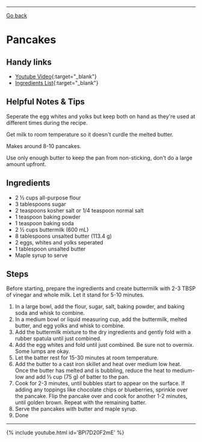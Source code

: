 ---
[Go back](/recipe_book/)

# Pancakes

## Handy links

- [Youtube Video](https://www.youtube.com/watch?v=BPl7D20F2mE){:target="_blank"}
- [Ingredients List](https://www.buzzfeed.com/marietelling/best-pancake-recipe?utm_term=.qq9nV53Yx#.jbXw618Yd){:target="_blank"}

## Helpful Notes & Tips

Seperate the egg whites and yolks but keep both on hand as they're used at different times during the recipe.

Get milk to room temperature so it doesn't curdle the melted butter.

Makes around 8-10 pancakes.

Use only enough butter to keep the pan from non-sticking, don't do a large amount upfront.

## Ingredients

- 2 ½ cups all-purpose flour
- 3 tablespoons sugar
- 2 teaspoons kosher salt or 1/4 teaspoon normal salt
- 1 teaspoon baking powder
- 1 teaspoon baking soda
- 2 ½ cups buttermilk (600 mL)
- 8 tablespoons unsalted butter (113.4 g)
- 2 eggs, whites and yolks seperated
- 1 tablespoon unsalted butter
- Maple syrup to serve

## Steps

Before starting, prepare the ingredients and create buttermilk with 2-3 TBSP of vinegar and whole milk. Let it stand for 5-10 minutes.

1. In a large bowl, add the flour, sugar, salt, baking powder, and baking soda and whisk to combine.
2. In a medium bowl or liquid measuring cup, add the buttermilk, melted butter, and egg yolks and whisk to combine.
3. Add the buttermilk mixture to the dry ingredients and gently fold with a rubber spatula until just combined.
4. Add the egg whites and fold until just combined. Be sure not to overmix. Some lumps are okay.
5. Let the batter rest for 15-30 minutes at room temperature.
6. Add the butter to a cast iron skillet and heat over medium low heat. Once the butter has melted and is bubbling, reduce the heat to medium-low and add ⅓ cup (75 g) of batter to the pan.
7. Cook for 2-3 minutes, until bubbles start to appear on the surface. If adding any toppings like chocolate chips or blueberries, sprinkle over the pancake. Flip the pancake over and cook for another 1-2 minutes, until golden brown. Repeat with the remaining batter.
8. Serve the pancakes with butter and maple syrup.
9. Done

* * *

{% include youtube.html id='BPl7D20F2mE' %}

